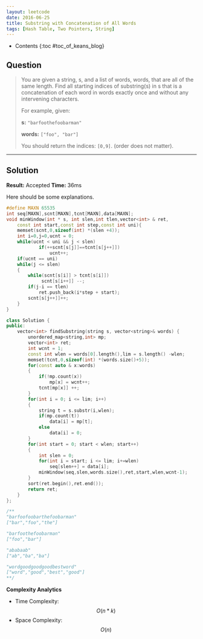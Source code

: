 ```yaml
---
layout: leetcode
date: 2016-06-25
title: Substring with Concatenation of All Words
tags: [Hash Table, Two Pointers, String]
---
```


* Contents
{:toc #toc_of_keans_blog}

## Question

> You are given a string, s, and a list of words, words, that are all of the same length. Find all starting indices of substring(s) in s that is a concatenation of each word in words exactly once and without any intervening characters.
>
>For example, given:
>
>**s:** `"barfoothefoobarman"`
>
>**words:** `["foo", "bar"]`
>     
>You should return the indices: `[0,9]`.
>(order does not matter).
>
>

***

## Solution

**Result:** Accepted **Time:** 36ms

Here should be some explanations.

```cpp
#define MAXN 65535
int seq[MAXN],scnt[MAXN],tcnt[MAXN],data[MAXN];
void minWindow(int * s, int slen,int tlen,vector<int> & ret,
    const int start,const int step,const int uni){
    memset(scnt,0,sizeof(int) *(slen +4));
    int i=0,j=0,ucnt = 0;
    while(ucnt < uni && j < slen)
            if(++scnt[s[j]]==tcnt[s[j++]])
                ucnt++;
    if(ucnt == uni)
    while(j <= slen)
    {
        while(scnt[s[i]] > tcnt[s[i]])
             scnt[s[i++]] --;
        if(j-i == tlen)
            ret.push_back(i*step + start);
        scnt[s[j++]]++;
    }
}

class Solution {
public:
    vector<int> findSubstring(string s, vector<string>& words) {
        unordered_map<string,int> mp;
        vector<int> ret;
        int wcnt = 1;
        const int wlen = words[0].length(),lim = s.length() -wlen;
        memset(tcnt,0,sizeof(int) *(words.size()+5));
        for(const auto & x:words)
        {
            if(!mp.count(x))
                mp[x] = wcnt++;
            tcnt[mp[x]] ++;
        }
        for(int i = 0; i <= lim; i++)
        {
            string t = s.substr(i,wlen);
            if(mp.count(t))
                data[i] = mp[t];
            else
                data[i] = 0;
        }
        for(int start = 0; start < wlen; start++)
        {
            int slen = 0;
            for(int i = start; i <= lim; i+=wlen)
                seq[slen++] = data[i];
            minWindow(seq,slen,words.size(),ret,start,wlen,wcnt-1);
        }
        sort(ret.begin(),ret.end());
        return ret;
    }
};

/**
"barfoofoobarthefoobarman"
["bar","foo","the"]

"barfoothefoobarman"
["foo","bar"]

"ababaab"
["ab","ba","ba"]

"wordgoodgoodgoodbestword"
["word","good","best","good"]
**/
```

**Complexity Analytics**

- Time Complexity: $$O(n*k)$$
- Space Complexity: $$O(n)$$
